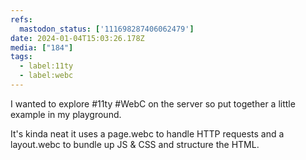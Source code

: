 ```yaml
---
refs:
  mastodon_status: ['111698287406062479']
date: 2024-01-04T15:03:26.178Z
media: ["184"]
tags:
  - label:11ty
  - label:webc
---
```


I wanted to explore #11ty #WebC on the server so put together a little example in my playground.

It's kinda neat it uses a page.webc to handle HTTP requests and a layout.webc to bundle up JS & CSS and structure the HTML.
